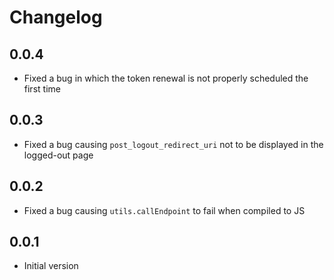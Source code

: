 # Changelog

## 0.0.4
- Fixed a bug in which the token renewal is not properly scheduled the first time

## 0.0.3
- Fixed a bug causing `post_logout_redirect_uri` not to be displayed in the logged-out page

## 0.0.2

- Fixed a bug causing `utils.callEndpoint` to fail when compiled to JS

## 0.0.1

- Initial version
